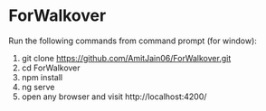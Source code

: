 # ForWalkover

Run the following commands from command prompt (for window):

1) git clone https://github.com/AmitJain06/ForWalkover.git
2) cd ForWalkover
3) npm install
4) ng serve
5) open any browser and visit http://localhost:4200/

